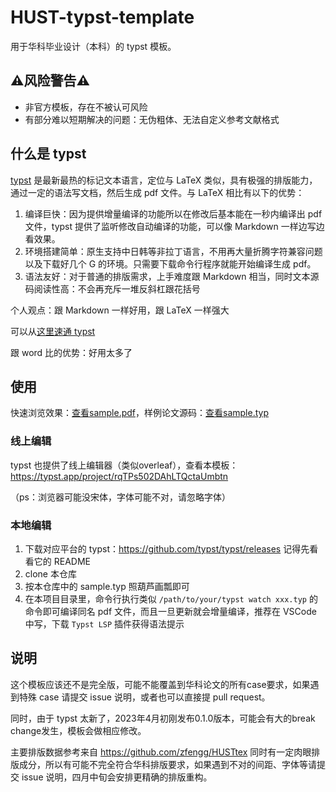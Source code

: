 # HUST-typst-template

用于华科毕业设计（本科）的 typst 模板。

## ⚠️风险警告⚠️

- 非官方模板，存在不被认可风险
- 有部分难以短期解决的问题：无伪粗体、无法自定义参考文献格式

## 什么是 typst

[typst](https://github.com/typst/typst) 是最新最热的标记文本语言，定位与 LaTeX 类似，具有极强的排版能力，通过一定的语法写文档，然后生成 pdf 文件。与 LaTeX 相比有以下的优势：

1. 编译巨快：因为提供增量编译的功能所以在修改后基本能在一秒内编译出 pdf 文件，typst 提供了监听修改自动编译的功能，可以像 Markdown 一样边写边看效果。
2. 环境搭建简单：原生支持中日韩等非拉丁语言，不用再大量折腾字符兼容问题以及下载好几个 G 的环境。只需要下载命令行程序就能开始编译生成 pdf。
3. 语法友好：对于普通的排版需求，上手难度跟 Markdown 相当，同时文本源码阅读性高：不会再充斥一堆反斜杠跟花括号

个人观点：跟 Markdown 一样好用，跟 LaTeX 一样强大

可以从[这里速通 typst](https://typst.app/docs/tutorial)

跟 word 比的优势：好用太多了

## 使用

快速浏览效果：[查看sample.pdf](./sample.pdf)，样例论文源码：[查看sample.typ](./sample.typ)

### 线上编辑

typst 也提供了线上编辑器（类似overleaf），查看本模板：
https://typst.app/project/rqTPs502DAhLTQctaUmbtn

（ps：浏览器可能没宋体，字体可能不对，请忽略字体）

### 本地编辑

1. 下载对应平台的 typst：https://github.com/typst/typst/releases 记得先看看它的 README
2. clone 本仓库
3. 按本仓库中的 sample.typ 照葫芦画瓢即可
4. 在本项目目录里，命令行执行类似 `/path/to/your/typst watch xxx.typ` 的命令即可编译同名 pdf 文件，而且一旦更新就会增量编译，推荐在 VSCode 中写，下载 `Typst LSP` 插件获得语法提示

## 说明

这个模板应该还不是完全版，可能不能覆盖到华科论文的所有case要求，如果遇到特殊 case 请提交 issue 说明，或者也可以直接提 pull request。

同时，由于 typst 太新了，2023年4月初刚发布0.1.0版本，可能会有大的break change发生，模板会做相应修改。

主要排版数据参考来自 https://github.com/zfengg/HUSTtex 同时有一定肉眼排版成分，所以有可能不完全符合华科排版要求，如果遇到不对的间距、字体等请提交 issue 说明，四月中旬会安排更精确的排版重构。

